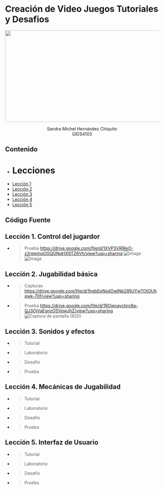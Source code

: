 # Creación de Video Juegos Tutoriales y Desafios
<p align="center">
    <img src="https://github.com/user-attachments/assets/55733e6a-1297-4315-a0dd-70f7e42f54f8" alt="Logo" width=1200 height=300>

  <p align="center">
    Sandra Michel Hernández Chiquito
    <br>
    GIDS4103
  </p>
</p>


## Contenido

- # Lecciones
- [Lección 1](#Lección-1.)
- [Lección 2](#Lección-2.)
- [Lección 3](#Lección-3.)
- [Lección 4](#Lección-4.)
- [Lección 5](#Lección-5.)


## Código Fuente

## Lección 1. Control del jugardor
  * > Prueba
    > https://drive.google.com/file/d/1XVP3VRlReO-z2rewmqOGQGNqHX9TZ6Vh/view?usp=sharing
    > ![image](https://github.com/user-attachments/assets/54faa6d1-01c0-4908-977b-971c2b090128)
    > ![image](https://github.com/user-attachments/assets/de2a3c0f-78ca-4936-b919-cf5bce17bce6)

    
## Lección 2. Jugabilidad básica
  * > Capturas
    > https://drive.google.com/file/d/1hgbEpNsdOwlNb289JYwTOtOUhqwk-70f/view?usp=sharing
  * > Prueba https://drive.google.com/file/d/1ROwoaycbro8a-QJ3OjVaEgnzOSVqwJhZ/view?usp=sharing
    > ![Captura de pantalla (820)](https://github.com/user-attachments/assets/c5ef1709-0d14-4f3a-9a63-4932e8c01a3b)

    
## Lección 3. Sonidos y efectos
  * > Tutorial
  * > Laboratorio
  * > Desafío
  * > Prueba
    
## Lección 4. Mecánicas de Jugabilidad
  * > Tutorial
  * > Laboratorio
  * > Desafío
  * > Prueba
    
## Lección 5. Interfaz de Usuario
  * > Tutorial
  * > Laboratorio
  * > Desafío
  * > Prueba

